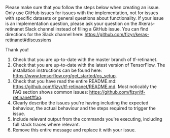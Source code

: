 Please make sure that you follow the steps below when creating an issue.
Only use GitHub issues for issues with the implementation, not for issues with specific datasets or general questions about functionality.
If your issue is an implementation question, please ask your question on the #keras-retinanet Slack channel instead of filing a GitHub issue.
You can find directions for the Slack channel here: https://github.com/fizyr/keras-retinanet#discussions

Thank you!

1. Check that you are up-to-date with the master branch of tf-retinanet.
2. Check that you are up-to-date with the latest version of TensorFlow.
   The installation instructions can be found here: https://www.tensorflow.org/get_started/os_setup.
3. Check that you have read the entire README.md: https://github.com/fizyr/tf-retinanet/README.md.
   Most noticably the FAQ section shows common issues: https://github.com/fizyr/tf-retinanet#faq.
4. Clearly describe the issues you're having including the expected behaviour, the actual behaviour
   and the steps required to trigger the issue.
5. Include relevant output from the commands you're executing, including full stack traces where relevant.
6. Remove this entire message and replace it with your issue.
